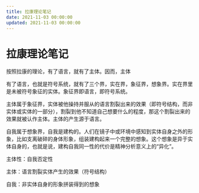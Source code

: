 ```yaml
---
title: 拉康理论笔记
date: 2021-11-03 00:00:00
updated: 2021-11-03 00:00:00
---
```


# 拉康理论笔记

按照拉康的理论，有了语言，就有了主体。因而，主体

有了语言，也就是符号系统，就有了三个界，实在界，象征界，想象界。实在界里是未被符号象征的实体。象征界即语言，即符号系统。

主体属于象征界，实体被他操持并服从的语言割裂出来的效果（即符号结构，而非实体或实体的一部分），割裂到他不知道自己想要什么的程度，那这个割裂出来的效果就被认作主体。主体的产生源于语言。

自我属于想象界，自我是建构的。人们在镜子中或环境中感知到实体自身之外的形象，比如支离破碎的身体形象，组装建构起来一个完整的想象。这个想象是异于实体自身的，也就是说，建构自我同一性的代价是精神分析意义上的“异化”。

主体性：自我否定性

主体：语言割裂实体产生的效果（符号结构）

自我：非实体自身的形象拼装得到的想象

